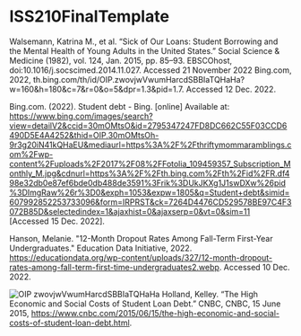 # ISS210FinalTemplate
Walsemann, Katrina M., et al. “Sick of Our Loans: Student Borrowing and the Mental Health of Young Adults in the United States.” Social Science & Medicine (1982), vol. 124, Jan. 2015, pp. 85–93. EBSCOhost, doi:10.1016/j.socscimed.2014.11.027. Accessed 21 November 2022
Bing.com, 2022, th.bing.com/th/id/OIP.zwovjwVwumHarcdSBBIaTQHaHa?w=160&h=180&c=7&r=0&o=5&dpr=1.3&pid=1.7. Accessed 12 Dec. 2022.



Bing.com. (2022). Student debt - Bing. [online] Available at: https://www.bing.com/images/search?view=detailV2&ccid=30mOMtsO&id=2795347247FD8DC662C55F03CCD6490D5E4A4252&thid=OIP.30mOMtsOh-9r3g20iN41kQHaEU&mediaurl=https%3A%2F%2Fthriftymommaramblings.com%2Fwp-content%2Fuploads%2F2017%2F08%2FFotolia_109459357_Subscription_Monthly_M.jpg&cdnurl=https%3A%2F%2Fth.bing.com%2Fth%2Fid%2FR.df498e32db0e87ef6bde0db488de3591%3Frik%3DUkJKXg1J1swDXw%26pid%3DImgRaw%26r%3D0&exph=1053&expw=1805&q=Student+debt&simid=607992852253733096&form=IRPRST&ck=7264D4476CD529578BE97C4F3072B85D&selectedindex=1&ajaxhist=0&ajaxserp=0&vt=0&sim=11 [Accessed 15 Dec. 2022].

‌Hanson, Melanie. "12-Month Dropout Rates Among Fall-Term First-Year Undergraduates." Education Data Initiative, 2022. https://educationdata.org/wp-content/uploads/327/12-month-dropout-rates-among-fall-term-first-time-undergraduates2.webp. Accessed 10 Dec. 2022.

![OIP zwovjwVwumHarcdSBBIaTQHaHa](https://user-images.githubusercontent.com/118774160/207754448-4372b992-2813-4b08-a8ae-d563572b5795.jpeg)
Holland, Kelley. “The High Economic and Social Costs of Student Loan Debt.” CNBC, CNBC, 15 June 2015, https://www.cnbc.com/2015/06/15/the-high-economic-and-social-costs-of-student-loan-debt.html. 
